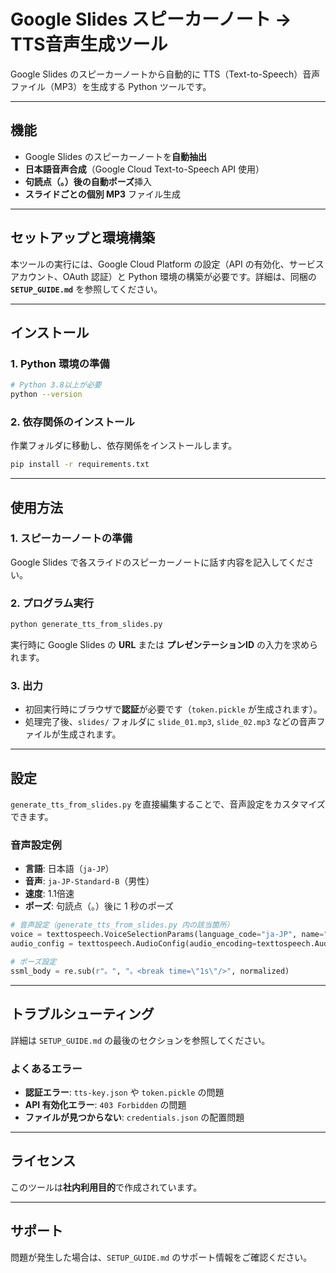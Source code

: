 # Google Slides スピーカーノート → TTS音声生成ツール

Google Slides のスピーカーノートから自動的に TTS（Text-to-Speech）音声ファイル（MP3）を生成する Python ツールです。

---

## 機能

* Google Slides のスピーカーノートを**自動抽出**
* **日本語音声合成**（Google Cloud Text-to-Speech API 使用）
* **句読点（。）後の自動ポーズ**挿入
* **スライドごとの個別 MP3** ファイル生成

---

## セットアップと環境構築

本ツールの実行には、Google Cloud Platform の設定（API の有効化、サービスアカウント、OAuth 認証）と Python 環境の構築が必要です。詳細は、同梱の **`SETUP_GUIDE.md`** を参照してください。

---

## インストール

### 1. Python 環境の準備

```bash
# Python 3.8以上が必要
python --version
```

### 2. 依存関係のインストール

作業フォルダに移動し、依存関係をインストールします。

```bash
pip install -r requirements.txt
```

---

## 使用方法

### 1. スピーカーノートの準備

Google Slides で各スライドのスピーカーノートに話す内容を記入してください。

### 2. プログラム実行

```bash
python generate_tts_from_slides.py
```

実行時に Google Slides の **URL** または **プレゼンテーションID** の入力を求められます。

### 3. 出力

* 初回実行時にブラウザで**認証**が必要です（`token.pickle` が生成されます）。
* 処理完了後、`slides/` フォルダに `slide_01.mp3`, `slide_02.mp3` などの音声ファイルが生成されます。

---

## 設定

`generate_tts_from_slides.py` を直接編集することで、音声設定をカスタマイズできます。

### 音声設定例

* **言語**: 日本語（`ja-JP`）
* **音声**: `ja-JP-Standard-B`（男性）
* **速度**: 1.1倍速
* **ポーズ**: 句読点（。）後に 1 秒のポーズ

```python
# 音声設定（generate_tts_from_slides.py 内の該当箇所）
voice = texttospeech.VoiceSelectionParams(language_code="ja-JP", name="ja-JP-Standard-B")
audio_config = texttospeech.AudioConfig(audio_encoding=texttospeech.AudioEncoding.MP3, speaking_rate=1.1)

# ポーズ設定
ssml_body = re.sub(r"。", "。<break time=\"1s\"/>", normalized)
```

---

## トラブルシューティング

詳細は `SETUP_GUIDE.md` の最後のセクションを参照してください。

### よくあるエラー

* **認証エラー**: `tts-key.json` や `token.pickle` の問題
* **API 有効化エラー**: `403 Forbidden` の問題
* **ファイルが見つからない**: `credentials.json` の配置問題

---

## ライセンス

このツールは**社内利用目的**で作成されています。

---

## サポート

問題が発生した場合は、`SETUP_GUIDE.md` のサポート情報をご確認ください。
